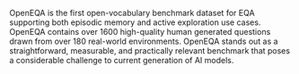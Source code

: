 OpenEQA is the first open-vocabulary benchmark dataset for EQA
supporting both episodic memory and active exploration use cases. OpenEQA
contains over 1600 high-quality human generated questions drawn from over 180
real-world environments. OpenEQA stands out as a straightforward, measurable,
and practically relevant benchmark that poses a considerable challenge to
current generation of AI models.
